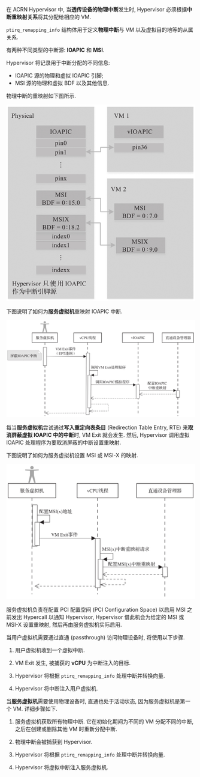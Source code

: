 
在 ACRN Hypervisor 中, 当**透传设备的物理中断**发生时, Hypervisor 必须根据**中断重映射关系**将其分配给相应的 VM.

`ptirq_remapping_info` 结构体用于定义**物理中断**与 VM 以及虚拟目的地等的从属关系.

有两种不同类型的中断源: **IOAPIC** 和 **MSI**.

Hypervisor 将记录用于中断分配的不同信息:

* IOAPIC 源的物理和虚拟 IOAPIC 引脚;
* MSI 源的物理和虚拟 BDF 以及其他信息.

物理中断的重映射如下图所示.

![2024-10-23-21-00-58.png](./images/2024-10-23-21-00-58.png)

下图说明了如何为**服务虚拟机**重映射 IOAPIC 中断.

![2024-10-23-21-01-50.png](./images/2024-10-23-21-01-50.png)

每当**服务虚拟机**尝试通过**写入重定向表条目** (Redirection Table Entry, RTE) 来**取消屏蔽虚拟 IOAPIC 中的中断**时, VM Exit 就会发生. 然后, Hypervisor 调用虚拟 IOAPIC 处理程序为要取消屏蔽的中断设置重映射.

下图说明了如何为服务虚拟机设置 MSI 或 MSI-X 的映射.

![2024-10-23-21-02-28.png](./images/2024-10-23-21-02-28.png)

服务虚拟机负责在配置 PCI 配置空间 (PCI Configuration Space) 以启用 MSI 之前发出 Hypercall 以通知 Hypervisor, Hypervisor 借此机会为给定的 MSI 或 MSI-X 设置重映射, 然后再由服务虚拟机实际启用.

当用户虚拟机需要通过直通 (passthrough) 访问物理设备时, 将使用以下步骤.

1) 用户虚拟机收到一个虚拟中断.

2) VM Exit 发生, 被捕获的 **vCPU** 为中断注入的目标.

3) Hypervisor 将根据 `ptirq_remapping_info` 处理中断并转换向量.

4) Hypervisor 将中断注入用户虚拟机.

当**服务虚拟机**需要使用物理设备时, 直通也处于活动状态, 因为服务虚拟机是第一个 VM. 详细步骤如下.

1) 服务虚拟机获取所有物理中断. 它在初始化期间为不同的 VM 分配不同的中断, 之后在创建或删除其他 VM 时重新分配中断.

2) 物理中断会被捕获到 Hypervisor.

3) Hypervisor 将根据 `ptirq_remapping_info` 处理中断并转换向量.

4) Hypervisor 将虚拟中断注入服务虚拟机.
